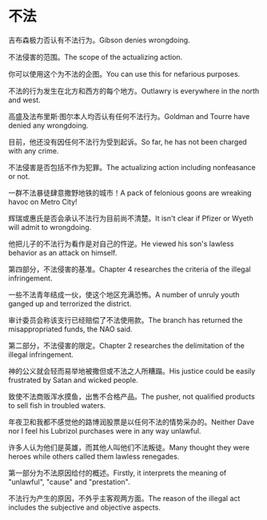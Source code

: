 # 不法

<p><span class="chinese">吉布森极力否认有不法行为。</span><span class="english">Gibson denies wrongdoing.</span></p>

<p><span class="chinese">不法侵害的范围。</span><span class="english">The scope of the actualizing action.</span></p>

<p><span class="chinese">你可以使用这个为不法的企图。</span><span class="english">You can use this for nefarious purposes.</span></p>

<p><span class="chinese">不法的行为发生在北方和西方的每个地方。</span><span class="english">Outlawry is everywhere in the north and west.</span></p>

<p><span class="chinese">高盛及法布里斯·图尔本人均否认有任何不法行为。</span><span class="english">Goldman and Tourre have denied any wrongdoing.</span></p>

<p><span class="chinese">目前，他还没有因任何不法行为受到起诉。</span><span class="english">So far, he has not been charged with any crime.</span></p>

<p><span class="chinese">不法侵害是否包括不作为犯罪。</span><span class="english">The actualizing action including nonfeasance or not.</span></p>

<p><span class="chinese">一群不法暴徒肆意撒野地铁的城市！</span><span class="english">A pack of felonious goons are wreaking havoc on Metro City!</span></p>

<p><span class="chinese">辉瑞或惠氏是否会承认不法行为目前尚不清楚。</span><span class="english">It isn't clear if Pfizer or Wyeth will admit to wrongdoing.</span></p>

<p><span class="chinese">他把儿子的不法行为看作是对自己的忤逆。</span><span class="english">He viewed his son's lawless behavior as an attack on himself.</span></p>

<p><span class="chinese">第四部分，不法侵害的基准。</span><span class="english">Chapter 4 researches the criteria of the illegal infringement.</span></p>

<p><span class="chinese">一些不法青年结成一伙，使这个地区充满恐怖。</span><span class="english">A number of unruly youth ganged up and terrorized the district.</span></p>

<p><span class="chinese">审计委员会称该支行已经赔偿了不法使用款。</span><span class="english">The branch has returned the misappropriated funds, the NAO said.</span></p>

<p><span class="chinese">第二部分，不法侵害的限定。</span><span class="english">Chapter 2 researches the delimitation of the illegal infringement.</span></p>

<p><span class="chinese">神的公义就会轻而易举地被撒但或不法之人所糟蹋。</span><span class="english">His justice could be easily frustrated by Satan and wicked people.</span></p>

<p><span class="chinese">致使不法商贩浑水摸鱼，出售不合格产品。</span><span class="english">The pusher, not qualified products to sell fish in troubled waters.</span></p>

<p><span class="chinese">年夜卫和我都不感觉他的路博润股票是以任何不法的情势采办的。</span><span class="english">Neither Dave nor I feel his Lubrizol purchases were in any way unlawful.</span></p>

<p><span class="chinese">许多人认为他们是英雄，而其他人叫他们不法叛徒。</span><span class="english">Many thought they were heroes while others called them lawless renegades.</span></p>

<p><span class="chinese">第一部分为不法原因给付的概述。</span><span class="english">Firstly, it interprets the meaning of "unlawful", "cause" and "prestation".</span></p>

<p><span class="chinese">不法行为产生的原因，不外乎主客观两方面。</span><span class="english">The reason of the illegal act includes the subjective and objective aspects.</span></p>

